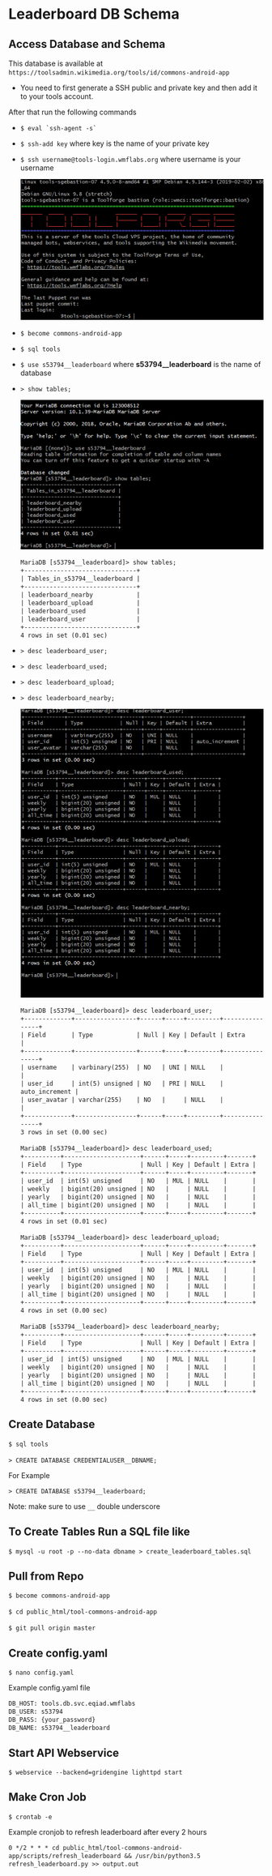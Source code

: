 # Leaderboard DB Schema

## Access Database and Schema
This database is available at `https://toolsadmin.wikimedia.org/tools/id/commons-android-app`

- You need to first generate a SSH public and private key and then add it to your tools account.

After that run the following commands

- ```$ eval `ssh-agent -s` ```

- `$ ssh-add key` where key is the name of your private key

- `$ ssh username@tools-login.wmflabs.org` where username is your username

  ![tools-screenshot](images/tools-screenshot.png)

- `$ become commons-android-app`

- `$ sql tools`

- `$ use s53794__leaderboard` where **s53794__leaderboard** is the name of database

- `> show tables;`

  ![show-tables](images/show-tables.png)

  ```
  MariaDB [s53794__leaderboard]> show tables;
  +-------------------------------+
  | Tables_in_s53794__leaderboard |
  +-------------------------------+
  | leaderboard_nearby            |
  | leaderboard_upload            |
  | leaderboard_used              |
  | leaderboard_user              |
  +-------------------------------+
  4 rows in set (0.01 sec)

  ```

- `> desc leaderboard_user;`

- `> desc leaderboard_used;`

- `> desc leaderboard_upload;`

- `> desc leaderboard_nearby;`

  ![desc-tables](images/desc-tables.png)

  ```
  MariaDB [s53794__leaderboard]> desc leaderboard_user;
  +-------------+-----------------+------+-----+---------+----------------+
  | Field       | Type            | Null | Key | Default | Extra          |
  +-------------+-----------------+------+-----+---------+----------------+
  | username    | varbinary(255)  | NO   | UNI | NULL    |                |
  | user_id     | int(5) unsigned | NO   | PRI | NULL    | auto_increment |
  | user_avatar | varchar(255)    | NO   |     | NULL    |                |
  +-------------+-----------------+------+-----+---------+----------------+
  3 rows in set (0.00 sec)

  MariaDB [s53794__leaderboard]> desc leaderboard_used;
  +----------+---------------------+------+-----+---------+-------+
  | Field    | Type                | Null | Key | Default | Extra |
  +----------+---------------------+------+-----+---------+-------+
  | user_id  | int(5) unsigned     | NO   | MUL | NULL    |       |
  | weekly   | bigint(20) unsigned | NO   |     | NULL    |       |
  | yearly   | bigint(20) unsigned | NO   |     | NULL    |       |
  | all_time | bigint(20) unsigned | NO   |     | NULL    |       |
  +----------+---------------------+------+-----+---------+-------+
  4 rows in set (0.01 sec)

  MariaDB [s53794__leaderboard]> desc leaderboard_upload;
  +----------+---------------------+------+-----+---------+-------+
  | Field    | Type                | Null | Key | Default | Extra |
  +----------+---------------------+------+-----+---------+-------+
  | user_id  | int(5) unsigned     | NO   | MUL | NULL    |       |
  | weekly   | bigint(20) unsigned | NO   |     | NULL    |       |
  | yearly   | bigint(20) unsigned | NO   |     | NULL    |       |
  | all_time | bigint(20) unsigned | NO   |     | NULL    |       |
  +----------+---------------------+------+-----+---------+-------+
  4 rows in set (0.00 sec)

  MariaDB [s53794__leaderboard]> desc leaderboard_nearby;
  +----------+---------------------+------+-----+---------+-------+
  | Field    | Type                | Null | Key | Default | Extra |
  +----------+---------------------+------+-----+---------+-------+
  | user_id  | int(5) unsigned     | NO   | MUL | NULL    |       |
  | weekly   | bigint(20) unsigned | NO   |     | NULL    |       |
  | yearly   | bigint(20) unsigned | NO   |     | NULL    |       |
  | all_time | bigint(20) unsigned | NO   |     | NULL    |       |
  +----------+---------------------+------+-----+---------+-------+
  4 rows in set (0.00 sec)
  ```

## Create Database

```
$ sql tools

> CREATE DATABASE CREDENTIALUSER__DBNAME;

```

For Example

```
> CREATE DATABASE s53794__leaderboard;
```
Note: make sure to use `__` double underscore


## To Create Tables Run a SQL file like

```
$ mysql -u root -p --no-data dbname > create_leaderboard_tables.sql
```

## Pull from Repo

```
$ become commons-android-app

$ cd public_html/tool-commons-android-app

$ git pull origin master

```

## Create config.yaml

```
$ nano config.yaml
```

Example config.yaml file
```
DB_HOST: tools.db.svc.eqiad.wmflabs
DB_USER: s53794
DB_PASS: {your_password}
DB_NAME: s53794__leaderboard
```

## Start API Webservice

```
$ webservice --backend=gridengine lighttpd start
```

## Make Cron Job

```
$ crontab -e
```

Example cronjob to refresh leaderboard after every 2 hours
```
0 */2 * * * cd public_html/tool-commons-android-app/scripts/refresh_leaderboard && /usr/bin/python3.5 refresh_leaderboard.py >> output.out
```